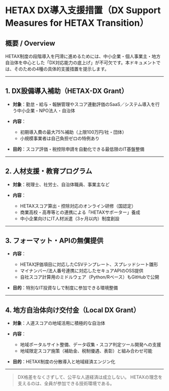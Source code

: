# HETAX DX導入支援措置（DX Support Measures for HETAX Transition）

## 概要 / Overview

HETAX制度の段階導入を円滑に進めるためには、中小企業・個人事業主・地方自治体を中心とした「DX対応能力の底上げ」が不可欠です。本ドキュメントでは、そのための4種の具体的支援措置を提示します。

---

## 1. DX設備導入補助（HETAX-DX Grant）

* **対象**：勤怠・給与・報酬管理やスコア連動評価のSaaS／システム導入を行う中小企業・NPO法人・自治体
* **内容**：

  * 初期導入費の最大75%補助（上限100万円/社・団体）
  * 小規模事業者は自己負担ゼロの特例あり
* **目的**：スコア評価・税控除申請を自動化できる最低限のIT基盤整備

---

## 2. 人材支援・教育プログラム

* **対象**：税理士、社労士、自治体職員、事業主など
* **内容**：

  * HETAXスコア算出・控除対応のオンライン研修（国認定）
  * 商業高校・高専等との連携による「HETAXサポーター」養成
  * 中小企業向けにIT人材派遣（3ヶ月以内）制度創設

---

## 3. フォーマット・APIの無償提供

* **内容**：

  * HETAX評価項目に対応したCSVテンプレート、スプレッドシート雛形
  * マイナンバー/法人番号連携に対応したセキュアAPIのOSS提供
  * 自社スコア計算用のミドルウェア（Python/Rベース）もGitHubで公開
* **目的**：特別なIT投資なしで制度に参加できる環境整備

---

## 4. 地方自治体向け交付金（Local DX Grant）

* **対象**：人道スコアの地域活用に積極的な自治体
* **内容**：

  * 地域ポータルサイト整備、データ収集・スコア判定ツール開発への支援
  * 地域限定スコア施策（補助金、税制優遇、表彰）と組み合わせ可能
* **目的**：HETAX制度の分散導入と地域経済エンジン化

---

> DX格差をなくさずして、公平な人道経済は成立しない。
> HETAXの理念を支えるのは、全員が参加できる技術環境である。
